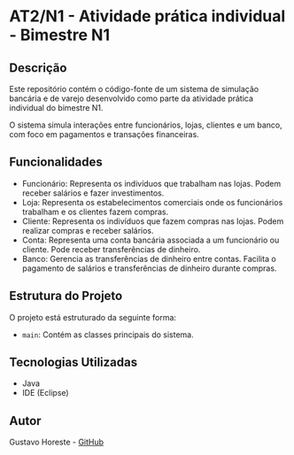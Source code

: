 # AT2/N1 - Atividade prática individual - Bimestre N1

## Descrição

Este repositório contém o código-fonte de um sistema de simulação bancária e de varejo desenvolvido como parte da atividade prática individual do bimestre N1.

O sistema simula interações entre funcionários, lojas, clientes e um banco, com foco em pagamentos e transações financeiras.

## Funcionalidades

- Funcionário: Representa os indivíduos que trabalham nas lojas. Podem receber salários e fazer investimentos.
- Loja: Representa os estabelecimentos comerciais onde os funcionários trabalham e os clientes fazem compras.
- Cliente: Representa os indivíduos que fazem compras nas lojas. Podem realizar compras e receber salários.
- Conta: Representa uma conta bancária associada a um funcionário ou cliente. Pode receber transferências de dinheiro.
- Banco: Gerencia as transferências de dinheiro entre contas. Facilita o pagamento de salários e transferências de dinheiro durante compras.

## Estrutura do Projeto

O projeto está estruturado da seguinte forma:

- `main`: Contém as classes principais do sistema.

## Tecnologias Utilizadas

- Java
- IDE (Eclipse)

## Autor

Gustavo Horeste - [GitHub](https://github.com/GustavoHoreste)


